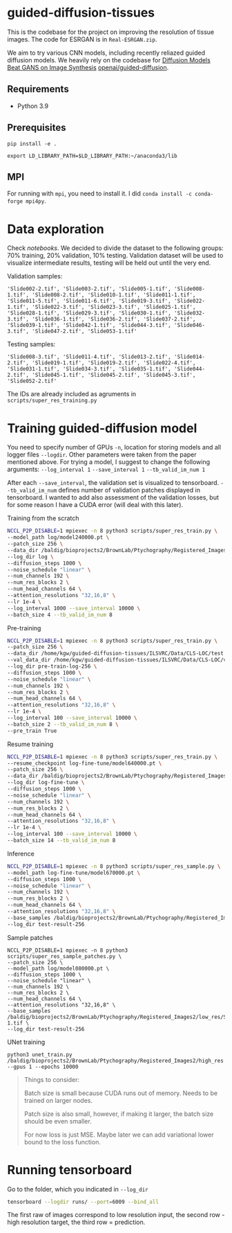 # guided-diffusion-tissues

This is the codebase for the project on improving the resolution of tissue images. The code for ESRGAN is in `Real-ESRGAN.zip`.

We aim to try various CNN models, including recently reliazed guided diffusion models. We heavily rely on the codebase for [Diffusion Models Beat GANS on Image Synthesis](http://arxiv.org/abs/2105.05233) [openai/guided-diffusion](https://github.com/openai/guided-diffusion).

## Requirements
* Python 3.9

## Prerequisites
```shellscript
pip install -e .
```
```shellscript
export LD_LIBRARY_PATH=$LD_LIBRARY_PATH:~/anaconda3/lib
```

## MPI
For running with `mpi`, you need to install it. I did `conda install -c conda-forge mpi4py`. 

# Data exploration

Check *notebooks*. 
We decided to divide the dataset to the following groups: 70% training, 20% validation, 10% testing.
Validation dataset will be used to visualize intermediate results, testing will be held out until the very end.

Validation samples:
```
'Slide002-2.tif', 'Slide003-2.tif', 'Slide005-1.tif', 'Slide008-1.tif', 'Slide008-2.tif', 'Slide010-1.tif', 'Slide011-1.tif', 'Slide011-5.tif', 'Slide011-6.tif', 'Slide019-3.tif', 'Slide022-1.tif', 'Slide022-3.tif', 'Slide023-3.tif', 'Slide025-1.tif', 'Slide028-1.tif', 'Slide029-3.tif', 'Slide030-1.tif', 'Slide032-3.tif', 'Slide036-1.tif', 'Slide036-2.tif', 'Slide037-2.tif', 'Slide039-1.tif', 'Slide042-1.tif', 'Slide044-3.tif', 'Slide046-3.tif', 'Slide047-2.tif', 'Slide053-1.tif'
```

Testing samples:
```
'Slide008-3.tif', 'Slide011-4.tif', 'Slide013-2.tif', 'Slide014-2.tif', 'Slide019-1.tif', 'Slide019-2.tif', 'Slide022-4.tif', 'Slide031-1.tif', 'Slide034-3.tif', 'Slide035-1.tif', 'Slide044-2.tif', 'Slide045-1.tif', 'Slide045-2.tif', 'Slide045-3.tif', 'Slide052-2.tif'
```

The IDs are already included as agruments in `scripts/super_res_training.py` 

# Training guided-diffusion model

You need to specify number of GPUs `-n`, location for storing models and all logger files `--logdir`. Other parameters were taken from the paper mentioned above.
For trying a model, I suggest to change the following arguments:
`--log_interval 1`
`--save_interval 1`
`--tb_valid_im_num 1`

After each `--save_interval`, the validation set is visualized to tensorboard. `--tb_valid_im_num` defines number of validation patches displayed in tensorboard. I wanted to add also assessment of the validation losses, but for some reason I have a CUDA error (will deal with this later).

Training from the scratch
```sh 
NCCL_P2P_DISABLE=1 mpiexec -n 8 python3 scripts/super_res_train.py \
--model_path log/model240000.pt \
--patch_size 256 \
--data_dir /baldig/bioprojects2/BrownLab/Ptychography/Registered_Images2/high_res \
--log_dir log \
--diffusion_steps 1000 \
--noise_schedule "linear" \
--num_channels 192 \
--num_res_blocks 2 \
--num_head_channels 64 \
--attention_resolutions "32,16,8" \
--lr 1e-4 \
--log_interval 1000 --save_interval 10000 \
--batch_size 4 --tb_valid_im_num 8
```

Pre-training
```sh
NCCL_P2P_DISABLE=1 mpiexec -n 8 python3 scripts/super_res_train.py \
--patch_size 256 \
--data_dir /home/kgw/guided-diffusion-tissues/ILSVRC/Data/CLS-LOC/test \
--val_data_dir /home/kgw/guided-diffusion-tissues/ILSVRC/Data/CLS-LOC/val \
--log_dir pre-train-log-256 \
--diffusion_steps 1000 \
--noise_schedule "linear" \
--num_channels 192 \
--num_res_blocks 2 \
--num_head_channels 64 \
--attention_resolutions "32,16,8" \
--lr 1e-4 \
--log_interval 100 --save_interval 10000 \
--batch_size 2 --tb_valid_im_num 8 \
--pre_train True
```

Resume training
```sh
NCCL_P2P_DISABLE=1 mpiexec -n 8 python3 scripts/super_res_train.py \
--resume_checkpoint log-fine-tune/model640000.pt \
--patch_size 256 \
--data_dir /baldig/bioprojects2/BrownLab/Ptychography/Registered_Images2/high_res \
--log_dir log-fine-tune \
--diffusion_steps 1000 \
--noise_schedule "linear" \
--num_channels 192 \
--num_res_blocks 2 \
--num_head_channels 64 \
--attention_resolutions "32,16,8" \
--lr 1e-4 \
--log_interval 100 --save_interval 10000 \
--batch_size 14 --tb_valid_im_num 8
```

Inference
```sh
NCCL_P2P_DISABLE=1 mpiexec -n 8 python3 scripts/super_res_sample.py \
--model_path log-fine-tune/model670000.pt \
--diffusion_steps 1000 \
--noise_schedule "linear" \
--num_channels 192 \
--num_res_blocks 2 \
--num_head_channels 64 \
--attention_resolutions "32,16,8" \
--base_samples /baldig/bioprojects2/BrownLab/Ptychography/Registered_Images2/low_res/Slide022-1.tif \
--log_dir test-result-256
```

Sample patches
```
NCCL_P2P_DISABLE=1 mpiexec -n 8 python3 scripts/super_res_sample_patches.py \
--patch_size 256 \
--model_path log/model080000.pt \
--diffusion_steps 1000 \
--noise_schedule "linear" \
--num_channels 192 \
--num_res_blocks 2 \
--num_head_channels 64 \
--attention_resolutions "32,16,8" \
--base_samples /baldig/bioprojects2/BrownLab/Ptychography/Registered_Images2/low_res/Slide022-1.tif \
--log_dir test-result-256
```

UNet training
```
python3 unet_train.py /baldig/bioprojects2/BrownLab/Ptychography/Registered_Images2/high_res --gpus 1 --epochs 10000
```
> Things to consider:
>
> Batch size is small because CUDA runs out of memory. Needs to be trained on larger nodes.
>
> Patch size is also small, however, if making it larger, the batch size should be even smaller.
>
> For now loss is just MSE. Maybe later we can add variational lower bound to the loss function.

# Running tensorboard
Go to the folder, which you indicated in `--log_dir`
```sh
tensorboard --logdir runs/ --port=6009 --bind_all
```
The first raw of images correspond to low resolution input, the second row - high resolution target, the third row = prediction.


